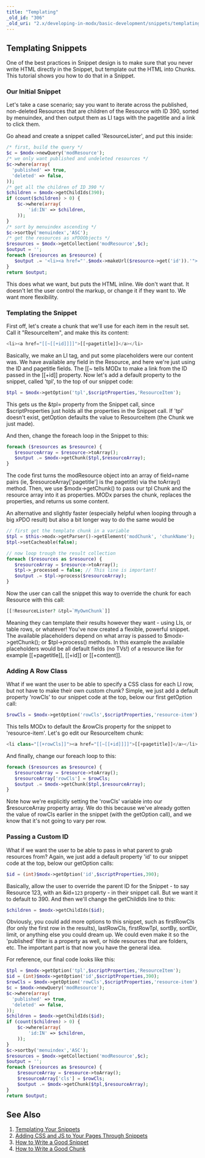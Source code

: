 ```yaml
---
title: "Templating"
_old_id: "306"
_old_uri: "2.x/developing-in-modx/basic-development/snippets/templating-your-snippets"
---
```


## Templating Snippets 

One of the best practices in Snippet design is to make sure that you never write HTML directly in the Snippet, but template out the HTML into Chunks. This tutorial shows you how to do that in a Snippet.

### Our Initial Snippet 

Let's take a case scenario; say you want to iterate across the published, non-deleted Resources that are children of the Resource with ID 390, sorted by menuindex, and then output them as LI tags with the pagetitle and a link to click them.

Go ahead and create a snippet called 'ResourceLister', and put this inside:

``` php 
/* first, build the query */
$c = $modx->newQuery('modResource');
/* we only want published and undeleted resources */
$c->where(array(
  'published' => true,
  'deleted' => false,
));
/* get all the children of ID 390 */
$children = $modx->getChildIds(390);
if (count($children) > 0) {
    $c->where(array(
        'id:IN' => $children,
    ));
}
/* sort by menuindex ascending */
$c->sortby('menuindex','ASC');
/* get the resources as xPDOObjects */
$resources = $modx->getCollection('modResource',$c);
$output = '';
foreach ($resources as $resource) {
   $output .= '<li><a href="'.$modx->makeUrl($resource->get('id')).'">'.$resource->get('pagetitle').'</a></li>';
}
return $output;
```

This does what we want, but puts the HTML inline. We don't want that. It doesn't let the user control the markup, or change it if they want to. We want more flexibility.

### Templating the Snippet 

First off, let's create a chunk that we'll use for each item in the result set. Call it "ResourceItem", and make this its content:

``` php 
<li><a href="[[~[[+id]]]]">[[+pagetitle]]</a></li>
```

Basically, we make an LI tag, and put some placeholders were our content was. We have available any field in the Resource, and here we're just using the ID and pagetitle fields. The \[\[~ tells MODx to make a link from the ID passed in the \[\[+id\]\] property. Now let's add a default property to the snippet, called 'tpl', to the top of our snippet code:

``` php 
$tpl = $modx->getOption('tpl',$scriptProperties,'ResourceItem');
```

This gets us the &tpl= property from the Snippet call, since $scriptProperties just holds all the properties in the Snippet call. If 'tpl' doesn't exist, getOption defaults the value to ResourceItem (the Chunk we just made).

And then, change the foreach loop in the Snippet to this:

``` php 
foreach ($resources as $resource) {
   $resourceArray = $resource->toArray();
   $output .= $modx->getChunk($tpl,$resourceArray);
}
```

The code first turns the modResource object into an array of field=name pairs (ie, $resourceArray\['pagetitle'\] is the pagetitle) via the toArray() method. Then, we use $modx->getChunk() to pass our tpl Chunk and the resource array into it as properties. MODx parses the chunk, replaces the properties, and returns us some content.

An alternative and slightly faster (especially helpful when looping through a big xPDO result) but also a bit longer way to do the same would be

``` php 
// first get the template chunk in a variable
$tpl = $this->modx->getParser()->getElement('modChunk', 'chunkName');
$tpl->setCacheable(false);

// now loop trough the result collection
foreach ($resources as $resource) {
   $resourceArray = $resource->toArray();
   $tpl->_processed = false; // This line is important!
   $output .= $tpl->process($resourceArray);
}
```

Now the user can call the snippet this way to override the chunk for each Resource with this call:

``` php 
[[!ResourceLister? &tpl=`MyOwnChunk`]]
```

Meaning they can template their results however they want - using LIs, or table rows, or whatever! You've now created a flexible, powerful snippet. The available placeholders depend on what array is passed to $modx->getChunk(); or $tpl->process() methods. In this example the available placeholders would be all default fields (no TVs!) of a resource like for example \[\[+pagetitle\]\], \[\[+id\]\] or \[\[+content\]\].

### Adding A Row Class 

What if we want the user to be able to specify a CSS class for each LI row, but not have to make their own custom chunk? Simple, we just add a default property 'rowCls' to our snippet code at the top, below our first getOption call:

``` php 
$rowCls = $modx->getOption('rowCls',$scriptProperties,'resource-item');
```

This tells MODx to default the &rowCls property for the snippet to 'resource-item'. Let's go edit our ResourceItem chunk:

``` php 
<li class="[[+rowCls]]"><a href="[[~[[+id]]]]">[[+pagetitle]]</a></li>
```

And finally, change our foreach loop to this:

``` php 
foreach ($resources as $resource) {
   $resourceArray = $resource->toArray();
   $resourceArray['rowCls'] = $rowCls;
   $output .= $modx->getChunk($tpl,$resourceArray);
}
```

Note how we're explicitly setting the 'rowCls' variable into our $resourceArray property array. We do this because we've already gotten the value of rowCls earlier in the snippet (with the getOption call), and we know that it's not going to vary per row.

### Passing a Custom ID 

What if we want the user to be able to pass in what parent to grab resources from? Again, we just add a default property 'id' to our snippet code at the top, below our getOption calls:

``` php 
$id = (int)$modx->getOption('id',$scriptProperties,390);
```

Basically, allow the user to override the parent ID for the Snippet - to say Resource 123, with an &id=`123` property - in their snippet call. But we want it to default to 390. And then we'll change the getChildIds line to this:

``` php 
$children = $modx->getChildIds($id);
```

Obviously, you could add more options to this snippet, such as firstRowCls (for only the first row in the results), lastRowCls, firstRowTpl, sortBy, sortDir, limit, or anything else you could dream up. We could even make it so the 'published' filter is a property as well, or hide resources that are folders, etc. The important part is that now you have the general idea.

For reference, our final code looks like this:

``` php 
$tpl = $modx->getOption('tpl',$scriptProperties,'ResourceItem');
$id = (int)$modx->getOption('id',$scriptProperties,390);
$rowCls = $modx->getOption('rowCls',$scriptProperties,'resource-item');
$c = $modx->newQuery('modResource');
$c->where(array(
  'published' => true,
  'deleted' => false,
));
$children = $modx->getChildIds($id);
if (count($children) > 0) {
    $c->where(array(
        'id:IN' => $children,
    ));
}
$c->sortby('menuindex','ASC');
$resources = $modx->getCollection('modResource',$c);
$output = '';
foreach ($resources as $resource) {
    $resourceArray = $resource->toArray();
    $resourceArray['cls'] = $rowCls;
    $output .= $modx->getChunk($tpl,$resourceArray);
}
return $output;
```

## See Also 

1. [Templating Your Snippets](extending-modx/snippets/templating)
2. [Adding CSS and JS to Your Pages Through Snippets](extending-modx/snippets/register-assets)
3. [How to Write a Good Snippet](extending-modx/snippets/good-snippet)
4. [How to Write a Good Chunk](extending-modx/snippets/good-chunk)
